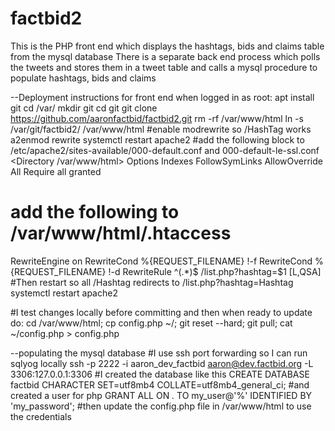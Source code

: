 # factbid2
This is the PHP front end which displays the hashtags, bids and claims table from the mysql database
There is a separate back end process which polls the tweets and stores them in a tweet table and calls a mysql procedure to populate hashtags, bids and claims

--Deployment instructions for front end when logged in as root:
apt install git
cd /var/
mkdir git
cd git
git clone https://github.com/aaronfactbid/factbid2.git
rm -rf /var/www/html
ln -s /var/git/factbid2/ /var/www/html
#enable modrewrite so /HashTag works
a2enmod rewrite
systemctl restart apache2
#add the following block to /etc/apache2/sites-available/000-default.conf and 000-default-le-ssl.conf
<Directory /var/www/html>
	Options Indexes FollowSymLinks
    AllowOverride All
    Require all granted
</Directory>
# add the following to /var/www/html/.htaccess
RewriteEngine on
RewriteCond %{REQUEST_FILENAME} !-f
RewriteCond %{REQUEST_FILENAME} !-d
RewriteRule ^(.*)$ /list.php?hashtag=$1 [L,QSA]
#Then restart so all /Hashtag redirects to /list.php?hashtag=Hashtag
systemctl restart apache2


#I test changes locally before committing and then when ready to update do: cd /var/www/html; cp config.php ~/; git reset --hard; git pull; cat ~/config.php > config.php


--populating the mysql database
#I use ssh port forwarding so I can run sqlyog locally
ssh -p 2222 -i aaron_dev_factbid aaron@dev.factbid.org -L 3306:127.0.0.1:3306
#I created the database like this
CREATE DATABASE factbid CHARACTER SET=utf8mb4 COLLATE=utf8mb4_general_ci;
#and created a user for php
GRANT ALL ON *.* TO my_user@'%' IDENTIFIED BY 'my_password';
#then update the config.php file in /var/www/html to use the credentials
